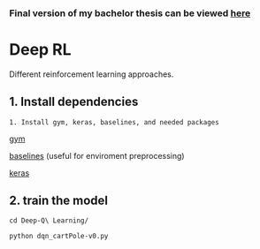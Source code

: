 ### Final version of my bachelor thesis can be viewed [here](https://github.com/openai/baselines)

# Deep RL
Different reinforcement learning approaches.

## 1. Install dependencies
    1. Install gym, keras, baselines, and needed packages
[gym](https://github.com/openai/gym)
    
[baselines](https://github.com/openai/baselines) (useful for enviroment preprocessing)

[keras](https://keras.io/)

## 2. train the model
```
cd Deep-Q\ Learning/
```
```
python dqn_cartPole-v0.py
```

    
